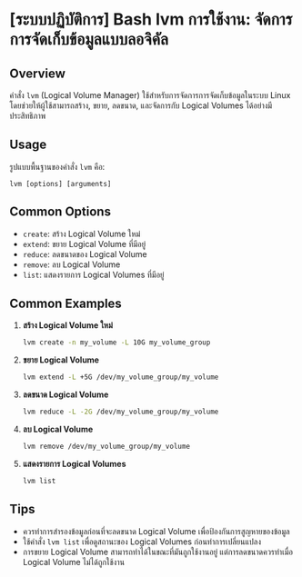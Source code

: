 # [ระบบปฏิบัติการ] Bash lvm การใช้งาน: จัดการการจัดเก็บข้อมูลแบบลอจิคัล

## Overview
คำสั่ง `lvm` (Logical Volume Manager) ใช้สำหรับการจัดการการจัดเก็บข้อมูลในระบบ Linux โดยช่วยให้ผู้ใช้สามารถสร้าง, ขยาย, ลดขนาด, และจัดการกับ Logical Volumes ได้อย่างมีประสิทธิภาพ

## Usage
รูปแบบพื้นฐานของคำสั่ง `lvm` คือ:

```
lvm [options] [arguments]
```

## Common Options
- `create`: สร้าง Logical Volume ใหม่
- `extend`: ขยาย Logical Volume ที่มีอยู่
- `reduce`: ลดขนาดของ Logical Volume
- `remove`: ลบ Logical Volume
- `list`: แสดงรายการ Logical Volumes ที่มีอยู่

## Common Examples
1. **สร้าง Logical Volume ใหม่**
   ```bash
   lvm create -n my_volume -L 10G my_volume_group
   ```

2. **ขยาย Logical Volume**
   ```bash
   lvm extend -L +5G /dev/my_volume_group/my_volume
   ```

3. **ลดขนาด Logical Volume**
   ```bash
   lvm reduce -L -2G /dev/my_volume_group/my_volume
   ```

4. **ลบ Logical Volume**
   ```bash
   lvm remove /dev/my_volume_group/my_volume
   ```

5. **แสดงรายการ Logical Volumes**
   ```bash
   lvm list
   ```

## Tips
- ควรทำการสำรองข้อมูลก่อนที่จะลดขนาด Logical Volume เพื่อป้องกันการสูญหายของข้อมูล
- ใช้คำสั่ง `lvm list` เพื่อดูสถานะของ Logical Volumes ก่อนทำการเปลี่ยนแปลง
- การขยาย Logical Volume สามารถทำได้ในขณะที่มันถูกใช้งานอยู่ แต่การลดขนาดควรทำเมื่อ Logical Volume ไม่ได้ถูกใช้งาน